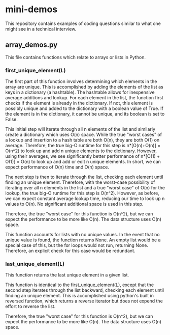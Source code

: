 # mini-demos
This repository contains examples of coding questions similar to what one might see in a technical interview. 

## array_demos.py
This file contains functions which relate to arrays or lists in Python.

### first_unique_element(L)

The first part of this function involves determining which elements in the array are unique. This is accomplished by adding the elements of the list as keys in a dictionary (a hashtable). The hashtable allows for inexpensive average additions and lookup. For each element in the list, the function first checks if the element is already in the dictionary. If not, this element is possibly unique and added to the dictionary with a boolean value of True. If the element is in the dictionary, it cannot be unique, and its boolean is set to False. 

This initial step will iterate through all n elements of the list and similarly create a dictionary which uses O(n) space. While the true "worst cases" of a lookup and insertion to a hash table are both O(n), they are both O(1) on average. Therefore, the true big-O runtime for this step is n*[O(n)+O(n)] = O(n^2) to look up and add n unique elements to the dictionary. However, using their averages, we see significantly better performance of n*[O(1) + O(1)] = O(n) to look up and add or edit n unique elements. In short, we can expect performance of O(n) time and O(n) space. 

The next step is then to iterate through the list, checking each element until finding an unique element. Therefore, with the worst-case possibility of iterating over all n elements in the list and a true "worst case" of O(n) for the lookup, the true big-O runtime for this step is O(n^2). However, as before, we can expect constant average lookup time, reducing our time to look up n values to O(n). No significant additional space is used in this step. 

Therefore, the true "worst case" for this function is O(n^2), but we can expect the performance to be more like O(n). The data structure uses O(n) space. 

This function accounts for lists with no unique values. In the event that no unique value is found, the function returns None. An empty list would be a special case of this, but the for loops would not run, returning None. Therefore, an explicit check for this case would be redundant. 

### last_unique_element(L)
This function returns the last unique element in a given list.

This function is identical to the first_unique_element(L), except that the second step iterates through the list backward, checking each element until finding an unique element. This is accomplished using python's built in reversed function, which returns a reverse iterator but does not expend the effort to reverse the list.

Therefore, the true "worst case" for this function is O(n^2), but we can expect the performance to be more like O(n). The data structure uses O(n) space. 